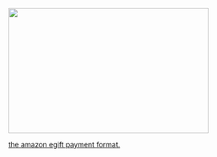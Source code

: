 <p><img alt="" src="https://cdn.discordapp.com/attachments/413906395981938700/547633891033481226/wow.png" style="width: 400px; height: 250px;"></p>
<a href="https://www.amazon.com/Amazon-Amazon-com-eGift-Cards/dp/BT00DC6QU4">the amazon egift payment format.</a>

